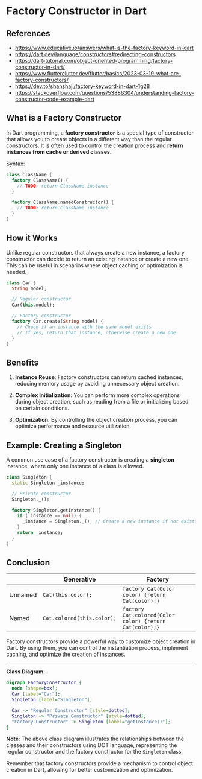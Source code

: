 # Factory Constructor in Dart

## References

- <https://www.educative.io/answers/what-is-the-factory-keyword-in-dart>
- <https://dart.dev/language/constructors#redirecting-constructors>
- <https://dart-tutorial.com/object-oriented-programming/factory-constructor-in-dart/>
- <https://www.flutterclutter.dev/flutter/basics/2023-03-19-what-are-factory-constructors/>
- <https://dev.to/shanshaji/factory-keyword-in-dart-1g28>
- <https://stackoverflow.com/questions/53886304/understanding-factory-constructor-code-example-dart>

## What is a Factory Constructor

In Dart programming, a **factory constructor** is a special type of constructor that allows you to create objects in a different way than the regular constructors. It is often used to control the creation process and **return instances from cache or derived classes**.

Syntax:

```dart
class ClassName {
  factory ClassName() {
    // TODO: return ClassName instance
  }

  factory ClassName.namedConstructor() {
    // TODO: return ClassName instance
  }
}
```

## How it Works

Unlike regular constructors that always create a new instance, a factory constructor can decide to return an existing instance or create a new one. This can be useful in scenarios where object caching or optimization is needed.

```dart
class Car {
  String model;

  // Regular constructor
  Car(this.model);

  // Factory constructor
  factory Car.create(String model) {
    // Check if an instance with the same model exists
    // If yes, return that instance, otherwise create a new one
  }
}
```

## Benefits

1. **Instance Reuse**: Factory constructors can return cached instances, reducing memory usage by avoiding unnecessary object creation.

2. **Complex Initialization**: You can perform more complex operations during object creation, such as reading from a file or initializing based on certain conditions.

3. **Optimization**: By controlling the object creation process, you can optimize performance and resource utilization.

## Example: Creating a Singleton

A common use case of a factory constructor is creating a **singleton** instance, where only one instance of a class is allowed.

```dart
class Singleton {
  static Singleton _instance;

  // Private constructor
  Singleton._();

  factory Singleton.getInstance() {
    if (_instance == null) {
      _instance = Singleton._(); // Create a new instance if not exists
    }
    return _instance;
  }
}
```

## Conclusion

|         | Generative                 | Factory                                                 |
|---------|----------------------------|---------------------------------------------------------|
| Unnamed | `Cat(this.color);`         | `factory Cat(Color color) {return Cat(color);}`         |
| Named   | `Cat.colored(this.color);` | `factory Cat.colored(Color color) {return Cat(color);}` |

Factory constructors provide a powerful way to customize object creation in Dart. By using them, you can control the instantiation process, implement caching, and optimize the creation of instances.

---

**Class Diagram:**

```dot
digraph FactoryConstructor {
  node [shape=box];
  Car [label="Car"];
  Singleton [label="Singleton"];

  Car -> "Regular Constructor" [style=dotted];
  Singleton -> "Private Constructor" [style=dotted];
  "Factory Constructor" -> Singleton [label="getInstance()"];
}
```

**Note**: The above class diagram illustrates the relationships between the classes and their constructors using DOT language, representing the regular constructor and the factory constructor for the `Singleton` class.

Remember that factory constructors provide a mechanism to control object creation in Dart, allowing for better customization and optimization.
